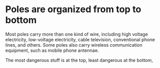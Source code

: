# Poles are organized from top to bottom

Most poles carry more than one kind of wire, including high voltage electricity, low-voltage electricity, cable television, conventional phone lines, and others. Some poles also carry wireless communication equipment, such as mobile phone antennae.

The most dangerous stuff is at the top, least dangerous at the bottom, 
